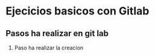 
# Ejecicios basicos con Gitlab

## Pasos ha realizar en git lab
   1. <p>Paso ha realizar la creacion</p> 

